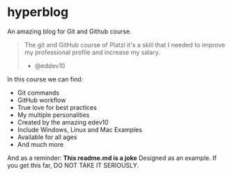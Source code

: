 # hyperblog
An amazing blog for Git and Github course.

>The git and GitHub course of Platzi it's a skill that I needed to improve my professional profile and increase my salary.
> - @eddev10

In this course we can find:

* Git commands
* GitHub workflow
* True love for best practices
* My multiple personalities
* Created by the amazing edev10
* Include Windows, Linux and Mac Examples
* Available for all ages
* And much more

And as a reminder: **This readme.md is a joke** Designed as an example. If you get this far, DO NOT TAKE IT SERIOUSLY.